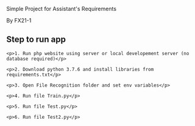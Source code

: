 <div>
    <p>Simple Project for Assistant's Requirements</p>
    <p>By FX21-1</p>
</div>

<div>
    <h2>Step to run app</h2>

    <p>1. Run php website using server or local developement server (no database required)</p>

    <p>2. Download python 3.7.6 and install libraries from requirements.txt</p>

    <p>3. Open File Recognition folder and set env variables</p>

    <p>4. Run file Train.py</p>

    <p>5. Run file Test.py</p>

    <p>6. Run file Test2.py</p>
</div>